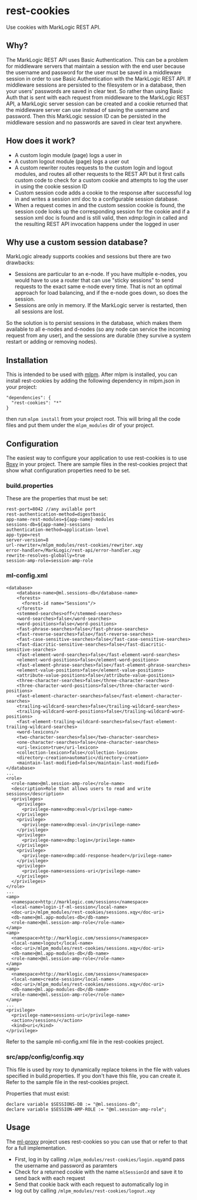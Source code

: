 # rest-cookies
Use cookies with MarkLogic REST API. 

## Why?
The MarkLogic REST API uses Basic Authentication. This can be a problem for middleware servers that maintain a session with the end user because the username and password for the user must be saved in a middleware session in order to use Basic Authentication with the MarkLogic REST API. If middleware sessions are persisted to the filesystem or in a database, then your users' passwords are saved in clear text. So rather than using Basic Auth that is sent with each request from middleware to the MarkLogic REST API, a MarkLogic server session can be created and a cookie returned that the middleware server can use instead of saving the username and password. Then this MarkLogic session ID can be persisted in the middleware session and no passwords are saved in clear text anywhere.

## How does it work?
- A custom login module (page) logs a user in
- A custom logout module (page) logs a user out
- A custom rewriter routes requests to the custom login and logout modules, and routes all other requests to the REST API but it first calls custom code to check for a custom cookie and attempts to log the user in using the cookie session ID
- Custom session code adds a cookie to the response after successful log in and writes a session xml doc to a configurable session database.
- When a request comes in and the custom session cookie is found, the session code looks up the corresponding session for the cookie and if a session xml doc is found and is still valid, then xdmp:login in called and the resulting REST API invocation happens under the logged in user

## Why use a custom session database?
MarkLogic already supports cookies and sessions but there are two drawbacks:
- Sessions are particular to an e-node. If you have multiple e-nodes, you would have to use a router that can use "sticky sessions" to send requests to the exact same e-node every time. That is not an optimal approach for load balancing, and if the e-node goes down, so does the session.
- Sessions are only in memory. If the MarkLogic server is restarted, then all sessions are lost. 

So the solution is to persist sessions in the database, which makes them available to all e-nodes and d-nodes (so any node can service the incoming request from any user), and the sessions are durable (they survive a system restart or adding or removing nodes).

## Installation
This is intended to be used with [mlpm](https://github.com/joemfb/mlpm). After mlpm is installed, you can install rest-cookies by adding the following dependency in mlpm.json in your project:
```
"dependencies": { 
  "rest-cookies": "*" 
} 
```
then run `mlpm install` from your project root. This will bring all the code files and put them under the `mlpm_modules` dir of your project.

## Configuration
The easiest way to configure your application to use rest-cookies is to use [Roxy](https://github.com/marklogic/roxy) in your project. There are sample files in the rest-cookies project that show what configuration properties need to be set.

### build.properties
These are the properties that must be set:
```
rest-port=8042 //any avilable port
rest-authentication-method=digestbasic
app-name-rest-modules=${app-name}-modules
sessions-db=${app-name}-sessions
authentication-method=application-level
app-type=rest
server-version=8
url-rewriter=/mlpm_modules/rest-cookies/rewriter.xqy
error-handler=/MarkLogic/rest-api/error-handler.xqy
rewrite-resolves-globally=true
session-amp-role=session-amp-role 
```

### ml-config.xml
```
<database>
    <database-name>@ml.sessions-db</database-name>
    <forests>
      <forest-id name="Sessions"/>
    </forests>
    <stemmed-searches>off</stemmed-searches>
    <word-searches>false</word-searches>
    <word-positions>false</word-positions>
    <fast-phrase-searches>false</fast-phrase-searches>
    <fast-reverse-searches>false</fast-reverse-searches>
    <fast-case-sensitive-searches>false</fast-case-sensitive-searches>
    <fast-diacritic-sensitive-searches>false</fast-diacritic-sensitive-searches>
    <fast-element-word-searches>false</fast-element-word-searches>
    <element-word-positions>false</element-word-positions>
    <fast-element-phrase-searches>false</fast-element-phrase-searches>
    <element-value-positions>false</element-value-positions>
    <attribute-value-positions>false</attribute-value-positions>
    <three-character-searches>false</three-character-searches>
    <three-character-word-positions>false</three-character-word-positions>
    <fast-element-character-searches>false</fast-element-character-searches>
    <trailing-wildcard-searches>false</trailing-wildcard-searches>
    <trailing-wildcard-word-positions>false</trailing-wildcard-word-positions>
    <fast-element-trailing-wildcard-searches>false</fast-element-trailing-wildcard-searches>
    <word-lexicons/>
    <two-character-searches>false</two-character-searches>
    <one-character-searches>false</one-character-searches>
    <uri-lexicon>true</uri-lexicon>
    <collection-lexicon>false</collection-lexicon>
    <directory-creation>automatic</directory-creation>
    <maintain-last-modified>false</maintain-last-modified>
</database>
...
<role>
  <role-name>@ml.session-amp-role</role-name>
  <description>Role that allows users to read and write sessions</description>
  <privileges>
    <privilege>
      <privilege-name>xdmp:eval</privilege-name>
    </privilege>
    <privilege>
      <privilege-name>xdmp:eval-in</privilege-name>
    </privilege>
    <privilege>
      <privilege-name>xdmp:login</privilege-name>
    </privilege>
    <privilege>
      <privilege-name>xdmp:add-response-header</privilege-name>
    </privilege>
    <privilege>
      <privilege-name>sessions-uri</privilege-name>
    </privilege>
  </privileges>
</role>
...
<amp>
  <namespace>http://marklogic.com/sessions</namespace>
  <local-name>login-if-ml-session</local-name>
  <doc-uri>/mlpm_modules/rest-cookies/sessions.xqy</doc-uri>
  <db-name>@ml.app-modules-db</db-name>
  <role-name>@ml.session-amp-role</role-name>
</amp>
<amp>
  <namespace>http://marklogic.com/sessions</namespace>
  <local-name>logout</local-name>
  <doc-uri>/mlpm_modules/rest-cookies/sessions.xqy</doc-uri>
  <db-name>@ml.app-modules-db</db-name>
  <role-name>@ml.session-amp-role</role-name>
</amp>
<amp>
  <namespace>http://marklogic.com/sessions</namespace>
  <local-name>create-session</local-name>
  <doc-uri>/mlpm_modules/rest-cookies/sessions.xqy</doc-uri>
  <db-name>@ml.app-modules-db</db-name>
  <role-name>@ml.session-amp-role</role-name>
</amp>
...
<privilege>
  <privilege-name>sessions-uri</privilege-name>
  <action>/sessions/</action>
  <kind>uri</kind>
</privilege>
```
Refer to the sample ml-config.xml file in the rest-cookies project.

### src/app/config/config.xqy
This file is used by roxy to dynamically replace tokens in the file with values specified in build.properties. If you don't have this file, you can create it. Refer to the sample file in the rest-cookies project.

Properties that must exist:
```
declare variable $SESSIONS-DB := "@ml.sessions-db";
declare variable $SESSION-AMP-ROLE := "@ml.session-amp-role";
```

## Usage
The [ml-proxy](https://github.com/ryan321/ml-proxy) project uses rest-cookies so you can use that or refer to that for a full implementation.

- First, log in by calling `/mlpm_modules/rest-cookies/login.xqy`and pass the username and password as paramters
- Check for a returned cookie with the name `mlSessionId` and save it to send back with each request
- Send that cookie back with each request to automatically log in
- log out by calling `/mlpm_modules/rest-cookies/logout.xqy`
